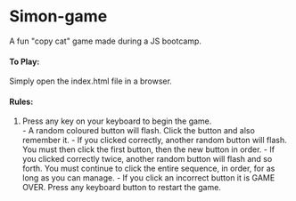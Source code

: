 # Simon-game

A fun "copy cat" game made during a JS bootcamp.

#### To Play:
Simply open the index.html file in a browser.

#### Rules:
<ol>
<li>Press any key on your keyboard to begin the game.</li>
- A random coloured button will flash. Click the button and also remember it.
- If you clicked correctly, another random button will flash. You must then click the first button, then the new button in order.
- If you clicked correctly twice, another random button will flash and so forth. You must continue to click the entire sequence, in order, for as long as you can manage.
- If you click an incorrect button it is GAME OVER. Press any keyboard button to restart the game.
</ol>

#### 
